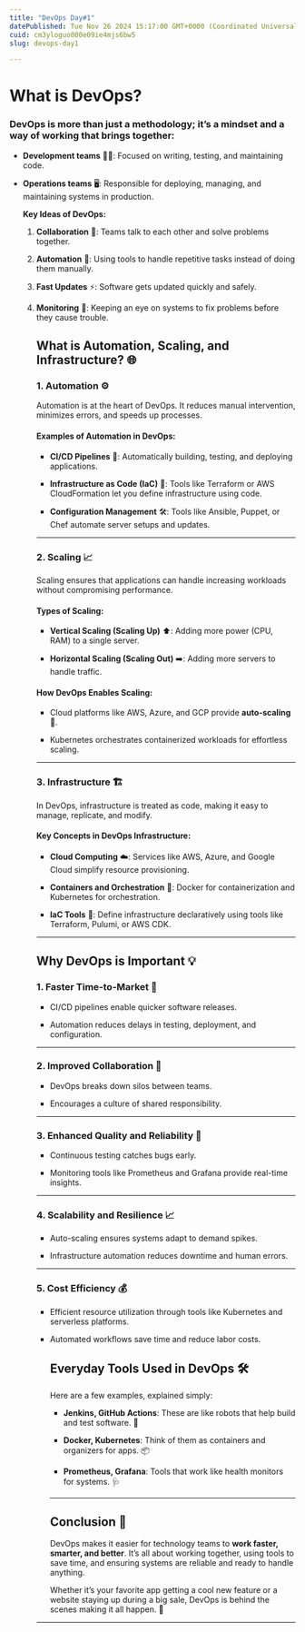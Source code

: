 ```yaml
---
title: "DevOps Day#1"
datePublished: Tue Nov 26 2024 15:17:00 GMT+0000 (Coordinated Universal Time)
cuid: cm3yloguo000e09ie4mjs6bw5
slug: devops-day1

---
```


# **What is DevOps?**

### DevOps is more than just a methodology; it’s a mindset and a way of working that brings together:

* **Development teams** 🧑‍💻: Focused on writing, testing, and maintaining code.
    
* **Operations teams** 🖥️: Responsible for deploying, managing, and maintaining systems in production.
    
    **Key Ideas of DevOps:**
    
    1. **Collaboration** 🤝: Teams talk to each other and solve problems together.
        
    2. **Automation** 🤖: Using tools to handle repetitive tasks instead of doing them manually.
        
    3. **Fast Updates** ⚡: Software gets updated quickly and safely.
        
    4. **Monitoring** 👀: Keeping an eye on systems to fix problems before they cause trouble.
        
        ## **What is Automation, Scaling, and Infrastructure? 🌐**
        
        ### **1\. Automation ⚙️**
        
        Automation is at the heart of DevOps. It reduces manual intervention, minimizes errors, and speeds up processes.
        
        #### **Examples of Automation in DevOps:**
        
        * **CI/CD Pipelines** 🔄: Automatically building, testing, and deploying applications.
            
        * **Infrastructure as Code (IaC)** 📜: Tools like Terraform or AWS CloudFormation let you define infrastructure using code.
            
        * **Configuration Management** 🛠️: Tools like Ansible, Puppet, or Chef automate server setups and updates.
            
        
        ---
        
        ### **2\. Scaling 📈**
        
        Scaling ensures that applications can handle increasing workloads without compromising performance.
        
        #### **Types of Scaling:**
        
        * **Vertical Scaling (Scaling Up)** ⬆️: Adding more power (CPU, RAM) to a single server.
            
        * **Horizontal Scaling (Scaling Out)** ➡️: Adding more servers to handle traffic.
            
        
        #### **How DevOps Enables Scaling:**
        
        * Cloud platforms like AWS, Azure, and GCP provide **auto-scaling** 🚀.
            
        * Kubernetes orchestrates containerized workloads for effortless scaling.
            
        
        ---
        
        ### **3\. Infrastructure 🏗️**
        
        In DevOps, infrastructure is treated as code, making it easy to manage, replicate, and modify.
        
        #### **Key Concepts in DevOps Infrastructure:**
        
        * **Cloud Computing** ☁️: Services like AWS, Azure, and Google Cloud simplify resource provisioning.
            
        * **Containers and Orchestration** 🐳: Docker for containerization and Kubernetes for orchestration.
            
        * **IaC Tools** 📜: Define infrastructure declaratively using tools like Terraform, Pulumi, or AWS CDK.
            
        
        ---
        
        ## **Why DevOps is Important 💡**
        
        ### **1\. Faster Time-to-Market 🚀**
        
        * CI/CD pipelines enable quicker software releases.
            
        * Automation reduces delays in testing, deployment, and configuration.
            
        
        ---
        
        ### **2\. Improved Collaboration 🤝**
        
        * DevOps breaks down silos between teams.
            
        * Encourages a culture of shared responsibility.
            
        
        ---
        
        ### **3\. Enhanced Quality and Reliability 🔧**
        
        * Continuous testing catches bugs early.
            
        * Monitoring tools like Prometheus and Grafana provide real-time insights.
            
        
        ---
        
        ### **4\. Scalability and Resilience 📈**
        
        * Auto-scaling ensures systems adapt to demand spikes.
            
        * Infrastructure automation reduces downtime and human errors.
            
        
        ---
        
        ### **5\. Cost Efficiency 💰**
        
        * Efficient resource utilization through tools like Kubernetes and serverless platforms.
            
        * Automated workflows save time and reduce labor costs.
            
            ## **Everyday Tools Used in DevOps 🛠️**
            
            Here are a few examples, explained simply:
            
            * **Jenkins, GitHub Actions**: These are like robots that help build and test software. 🤖
                
            * **Docker, Kubernetes**: Think of them as containers and organizers for apps. 📦
                
            * **Prometheus, Grafana**: Tools that work like health monitors for systems. 🩺
                
            
            ---
            
            ## **Conclusion 🎯**
            
            DevOps makes it easier for technology teams to **work faster, smarter, and better**. It’s all about working together, using tools to save time, and ensuring systems are reliable and ready to handle anything.
            
            Whether it’s your favorite app getting a cool new feature or a website staying up during a big sale, DevOps is behind the scenes making it all happen. 🌟
            
        
        ---